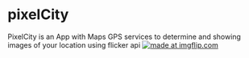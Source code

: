 # pixelCity
PixelCity is an App with Maps GPS services to determine and showing images of your location using flicker api 
<a href="https://imgflip.com/gif/24m2ox"><img src="https://i.imgflip.com/24m2ox.gif" title="made at imgflip.com"/></a>
